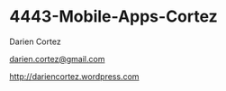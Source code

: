 # 4443-Mobile-Apps-Cortez

Darien Cortez

darien.cortez@gmail.com

http://dariencortez.wordpress.com

